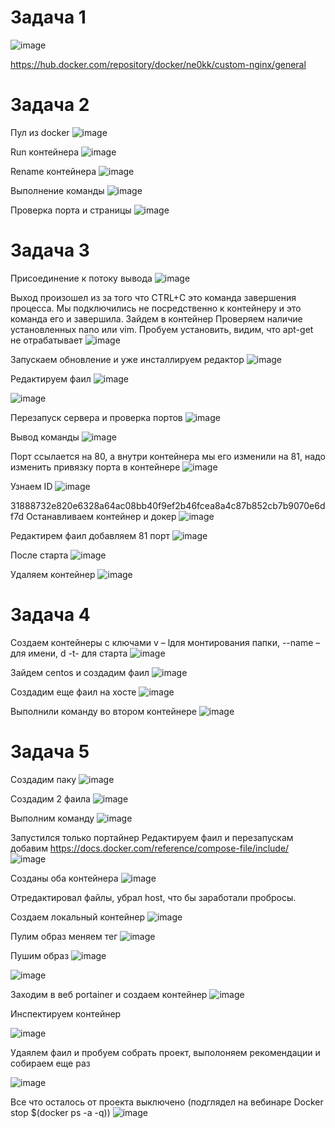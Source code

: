 <h1>Задача 1</h1>

 
![image](https://github.com/user-attachments/assets/286effc7-63e9-4efc-a5f4-b5c4a63955c8)


https://hub.docker.com/repository/docker/ne0kk/custom-nginx/general




<h1>Задача 2</h1> 


Пул из docker 
 ![image](https://github.com/user-attachments/assets/45ef6ceb-3b33-4ca9-9e15-e7319c347df5)

Run контейнера
 ![image](https://github.com/user-attachments/assets/3cfc3f10-2fa5-4525-aecd-3bda0d8e1737)

Rename контейнера
 ![image](https://github.com/user-attachments/assets/3dad1310-08ed-43ae-bbad-30b9c7bdf9b7)

Выполнение команды 
 ![image](https://github.com/user-attachments/assets/4988d899-3c2d-401f-8b7e-ca21eafab663)

Проверка порта и страницы
 ![image](https://github.com/user-attachments/assets/e3f68ea5-b904-4d38-8ef2-d19a14f3aac8)



<h1>Задача 3</h1> 



Присоединение к потоку вывода
 ![image](https://github.com/user-attachments/assets/cb467b02-41fd-410d-a3c1-0f7ab8b16cb4)

Выход произошел из за того что CTRL+C это команда завершения процесса. 
Мы подключились не посредственно к контейнеру и это команда его и завершила. 
Зайдем в контейнер 
Проверяем наличие установленных nano или vim.
Пробуем установить, видим, что apt-get не отрабатывает
 ![image](https://github.com/user-attachments/assets/d5ceae58-08a7-4213-86d2-3480874181b3)


Запускаем обновление и уже инсталлируем редактор
![image](https://github.com/user-attachments/assets/a61cbe15-cb7c-483f-81c0-678600fa07f3)

Редактируем фаил
 ![image](https://github.com/user-attachments/assets/f99364ab-1d82-4534-9be3-8ca7eb7b5faa)

 ![image](https://github.com/user-attachments/assets/9238eaff-d84d-4463-b2fc-01c117194906)

Перезапуск сервера и проверка портов
 ![image](https://github.com/user-attachments/assets/6ba5930e-521c-4650-bf90-0fde3f73f69a)


Вывод команды 
![image](https://github.com/user-attachments/assets/0271d41e-3a47-4909-a39d-49abcabe09ba)
 
Порт ссылается на 80, а внутри контейнера мы его изменили на 81, надо изменить привязку порта в контейнере
 ![image](https://github.com/user-attachments/assets/9875e679-1024-4786-97bf-47b75df3efce)

Узнаем ID 
 ![image](https://github.com/user-attachments/assets/6a6fb6c5-2298-4f43-b3d3-13abd98c9258)

31888732e820e6328a64ac08bb40f9ef2b46fcea8a4c87b852cb7b9070e6df7d
Останавливаем контейнер и докер 
 ![image](https://github.com/user-attachments/assets/a44684d8-9240-4fc2-bbaf-14f25a7b7a05)

Редактирем фаил добавляем 81 порт 
 ![image](https://github.com/user-attachments/assets/2cf08cd8-31e9-4c4f-ad7d-e8c672d776cb)

После старта
 ![image](https://github.com/user-attachments/assets/107ea6bc-ea3c-40dd-a224-0f15b654dec6)

Удаляем контейнер
![image](https://github.com/user-attachments/assets/99c84d26-0437-4482-bddb-3f87f9a61d9a)
 







<h1>Задача 4</h1>



Создаем контейнеры с ключами v – lдля монтирования папки, --name – для имени, d -t- для старта 
 ![image](https://github.com/user-attachments/assets/461aa172-2eb1-457f-bdf7-621c03f255ba)

Зайдем centos и создадим фаил
 ![image](https://github.com/user-attachments/assets/063281a4-fe57-47fe-a265-ececefd9eb7c)

Создадим еще фаил на хосте 
 ![image](https://github.com/user-attachments/assets/7d5d55a7-e098-46e3-9858-1a7aedcb9f36)

Выполнили команду во втором контейнере 
 ![image](https://github.com/user-attachments/assets/4fa5fa0f-113f-4e78-9bc6-4f7e2f9692fd)






<h1>Задача 5</h1> 



Создадим паку
 ![image](https://github.com/user-attachments/assets/0b106d1e-778e-4d94-b449-eb79d39b49ce)

Создадим 2 фаила 
![image](https://github.com/user-attachments/assets/1be4cd61-ac4a-400a-804d-965d6928f7e2)
 
Выполним команду 
 ![image](https://github.com/user-attachments/assets/e2ca0b2f-3a50-49cd-93ba-2db7e2c83b68)

Запустился только портайнер
Редактируем фаил и перезапускам добавим https://docs.docker.com/reference/compose-file/include/ 
 ![image](https://github.com/user-attachments/assets/5870761d-8b0d-4065-8175-de045a83edd2)


Созданы оба контейнера 
 ![image](https://github.com/user-attachments/assets/555ec534-24fe-49a7-8b95-f9450e28ffff)


Отредактировал файлы, убрал host, что бы заработали пробросы. 

Создаем локальный контейнер 
 ![image](https://github.com/user-attachments/assets/731af060-0951-4147-8b0d-24c04a424dcd)



Пулим образ меняем тег 
 ![image](https://github.com/user-attachments/assets/adccf75d-aa05-4eeb-b40e-d3d3c4789859)


Пушим образ 
 ![image](https://github.com/user-attachments/assets/6e532ded-b260-41a3-9682-b2e34679dec4)

 ![image](https://github.com/user-attachments/assets/686ed83c-9f17-40cb-a955-cec11e2c568e)

Заходим в веб portainer и создаем контейнер
 ![image](https://github.com/user-attachments/assets/056649a5-a8bb-465b-953a-0ffde3269b7c)

Инспектируем контейнер 
 
![image](https://github.com/user-attachments/assets/7105344c-f75e-4661-a294-bfedac8e181b)

 Удаялем фаил и пробуем собрать проект, выполоняем рекомендации и собираем еще раз 

 ![image](https://github.com/user-attachments/assets/3d760da8-fa06-4f8b-b2d6-d875a6904ca0)


 

Все что осталось от проекта выключено (подглядел на вебинаре Docker stop $(docker ps -a -q))
 ![image](https://github.com/user-attachments/assets/6a957b67-c322-4ae0-a350-a53d4b3f0f18)


